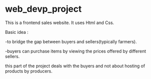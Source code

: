 # web_devp_project
This is a frontend sales website.
It uses Html and Css.

Basic idea :

-to bridge the gap between buyers and sellers(typically farmers).

-buyers can purchase items by viewing the prices offered by different sellers.




this part of the project deals with the buyers and not about hosting of products by producers.
